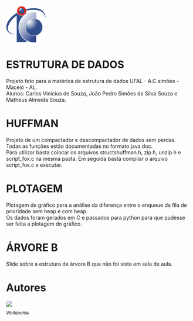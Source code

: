 <img src="/assets/logoic.png" alt="Logo IC">

# ESTRUTURA DE DADOS
Projeto feto para a matérica de estrutura de dados UFAL - A.C.simões - Maceió - AL.<br>
Alunos: Carlos Vinicius de Souza, João Pedro Simões da Silva Souza e Matheus Almeida Souza.

# HUFFMAN
Projeto de um compactador e descompactador de dados sem perdas. Todas as funções estão documentadas no formato java doc.<br>
Para utilizar basta colocar os arquivos structshuffman.h, zip.h, unzip.h e script_fox.c na mesma pasta. Em seguida basta compilar o arquivo script_fox.c e executar.

# PLOTAGEM
Plotagem de gráfico para a análise da diferença entre o enqueue da fila de prioridade sem heap e com heap.<br>
Os dados foram gerados em C e passados para python para que pudesse ser feita a plotagem do gráfico.

# ÁRVORE B
Slide sobre a estrutura de árvore B que não foi vista em sala de aula.

# Autores

[<img src="https://avatars.githubusercontent.com/u/112727821?v=4" width=115><br><sub>Wolfshohle</sub>](https://github.com/Wolfshohle)

